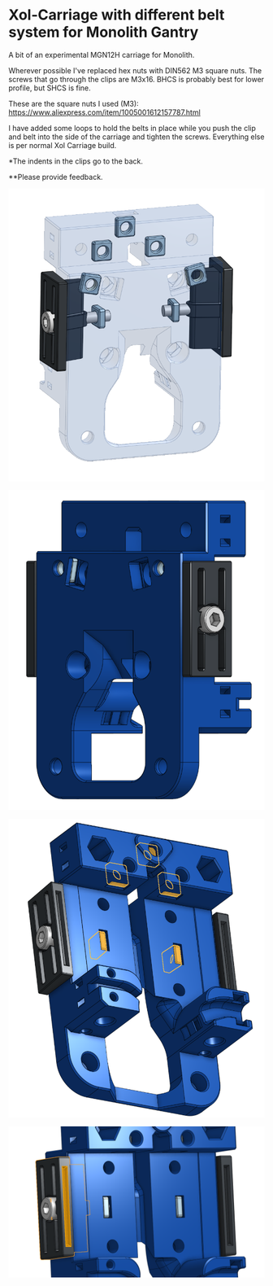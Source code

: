 # Xol-Carriage with different belt system for Monolith Gantry

A bit of an experimental MGN12H carriage for Monolith. 

Wherever possible I've replaced hex nuts with DIN562 M3 square nuts.
The screws that go through the clips are M3x16. BHCS is probably best for lower profile, but SHCS is fine. 

These are the square nuts I used (M3): https://www.aliexpress.com/item/1005001612157787.html

I have added some loops to hold the belts in place while you push the clip and belt into the side of the carriage and tighten the screws. Everything else is per normal Xol Carriage build. 

*The indents in the clips go to the back. 

**Please provide feedback.

![alt text](Images/image1.png)

![alt text](Images/image2.png)

![alt text](Images/image3.png)

![alt text](Images/image4.png)

